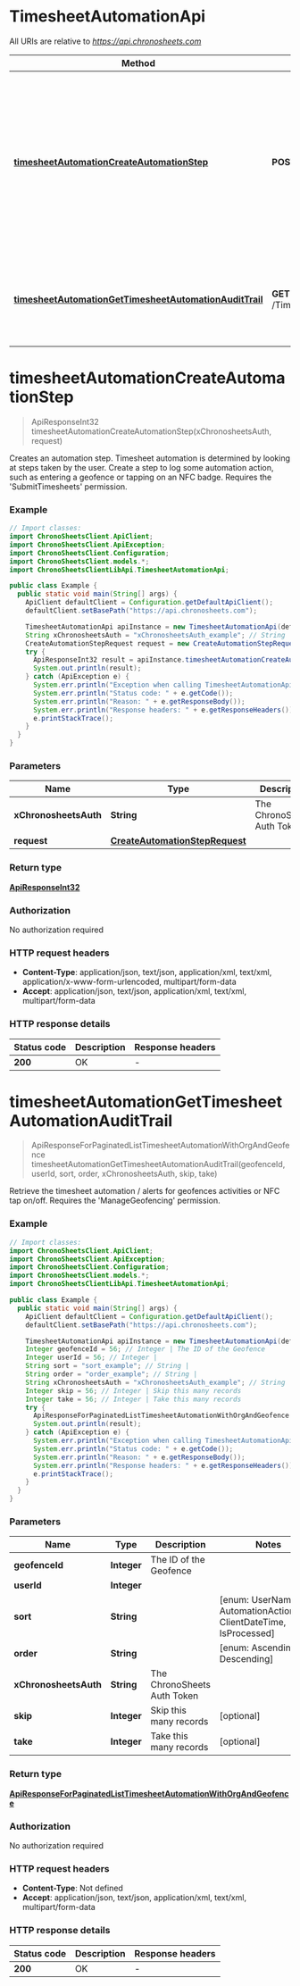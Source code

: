 # TimesheetAutomationApi

All URIs are relative to *https://api.chronosheets.com*

Method | HTTP request | Description
------------- | ------------- | -------------
[**timesheetAutomationCreateAutomationStep**](TimesheetAutomationApi.md#timesheetAutomationCreateAutomationStep) | **POST** /TimesheetAutomation/CreateAutomationStep | Creates an automation step.  Timesheet automation is determined by looking at steps taken by the user.  Create a step to log some automation action, such as entering a geofence or tapping on an NFC badge.  Requires the &#39;SubmitTimesheets&#39; permission.
[**timesheetAutomationGetTimesheetAutomationAuditTrail**](TimesheetAutomationApi.md#timesheetAutomationGetTimesheetAutomationAuditTrail) | **GET** /TimesheetAutomation/GetTimesheetAutomationAuditTrail | Retrieve the timesheet automation / alerts for geofences activities or NFC tap on/off.  Requires the &#39;ManageGeofencing&#39; permission.


<a name="timesheetAutomationCreateAutomationStep"></a>
# **timesheetAutomationCreateAutomationStep**
> ApiResponseInt32 timesheetAutomationCreateAutomationStep(xChronosheetsAuth, request)

Creates an automation step.  Timesheet automation is determined by looking at steps taken by the user.  Create a step to log some automation action, such as entering a geofence or tapping on an NFC badge.  Requires the &#39;SubmitTimesheets&#39; permission.

### Example
```java
// Import classes:
import ChronoSheetsClient.ApiClient;
import ChronoSheetsClient.ApiException;
import ChronoSheetsClient.Configuration;
import ChronoSheetsClient.models.*;
import ChronoSheetsClientLibApi.TimesheetAutomationApi;

public class Example {
  public static void main(String[] args) {
    ApiClient defaultClient = Configuration.getDefaultApiClient();
    defaultClient.setBasePath("https://api.chronosheets.com");

    TimesheetAutomationApi apiInstance = new TimesheetAutomationApi(defaultClient);
    String xChronosheetsAuth = "xChronosheetsAuth_example"; // String | The ChronoSheets Auth Token
    CreateAutomationStepRequest request = new CreateAutomationStepRequest(); // CreateAutomationStepRequest | 
    try {
      ApiResponseInt32 result = apiInstance.timesheetAutomationCreateAutomationStep(xChronosheetsAuth, request);
      System.out.println(result);
    } catch (ApiException e) {
      System.err.println("Exception when calling TimesheetAutomationApi#timesheetAutomationCreateAutomationStep");
      System.err.println("Status code: " + e.getCode());
      System.err.println("Reason: " + e.getResponseBody());
      System.err.println("Response headers: " + e.getResponseHeaders());
      e.printStackTrace();
    }
  }
}
```

### Parameters

Name | Type | Description  | Notes
------------- | ------------- | ------------- | -------------
 **xChronosheetsAuth** | **String**| The ChronoSheets Auth Token |
 **request** | [**CreateAutomationStepRequest**](CreateAutomationStepRequest.md)|  |

### Return type

[**ApiResponseInt32**](ApiResponseInt32.md)

### Authorization

No authorization required

### HTTP request headers

 - **Content-Type**: application/json, text/json, application/xml, text/xml, application/x-www-form-urlencoded, multipart/form-data
 - **Accept**: application/json, text/json, application/xml, text/xml, multipart/form-data

### HTTP response details
| Status code | Description | Response headers |
|-------------|-------------|------------------|
**200** | OK |  -  |

<a name="timesheetAutomationGetTimesheetAutomationAuditTrail"></a>
# **timesheetAutomationGetTimesheetAutomationAuditTrail**
> ApiResponseForPaginatedListTimesheetAutomationWithOrgAndGeofence timesheetAutomationGetTimesheetAutomationAuditTrail(geofenceId, userId, sort, order, xChronosheetsAuth, skip, take)

Retrieve the timesheet automation / alerts for geofences activities or NFC tap on/off.  Requires the &#39;ManageGeofencing&#39; permission.

### Example
```java
// Import classes:
import ChronoSheetsClient.ApiClient;
import ChronoSheetsClient.ApiException;
import ChronoSheetsClient.Configuration;
import ChronoSheetsClient.models.*;
import ChronoSheetsClientLibApi.TimesheetAutomationApi;

public class Example {
  public static void main(String[] args) {
    ApiClient defaultClient = Configuration.getDefaultApiClient();
    defaultClient.setBasePath("https://api.chronosheets.com");

    TimesheetAutomationApi apiInstance = new TimesheetAutomationApi(defaultClient);
    Integer geofenceId = 56; // Integer | The ID of the Geofence
    Integer userId = 56; // Integer | 
    String sort = "sort_example"; // String | 
    String order = "order_example"; // String | 
    String xChronosheetsAuth = "xChronosheetsAuth_example"; // String | The ChronoSheets Auth Token
    Integer skip = 56; // Integer | Skip this many records
    Integer take = 56; // Integer | Take this many records
    try {
      ApiResponseForPaginatedListTimesheetAutomationWithOrgAndGeofence result = apiInstance.timesheetAutomationGetTimesheetAutomationAuditTrail(geofenceId, userId, sort, order, xChronosheetsAuth, skip, take);
      System.out.println(result);
    } catch (ApiException e) {
      System.err.println("Exception when calling TimesheetAutomationApi#timesheetAutomationGetTimesheetAutomationAuditTrail");
      System.err.println("Status code: " + e.getCode());
      System.err.println("Reason: " + e.getResponseBody());
      System.err.println("Response headers: " + e.getResponseHeaders());
      e.printStackTrace();
    }
  }
}
```

### Parameters

Name | Type | Description  | Notes
------------- | ------------- | ------------- | -------------
 **geofenceId** | **Integer**| The ID of the Geofence |
 **userId** | **Integer**|  |
 **sort** | **String**|  | [enum: UserName, AutomationActionType, ClientDateTime, IsProcessed]
 **order** | **String**|  | [enum: Ascending, Descending]
 **xChronosheetsAuth** | **String**| The ChronoSheets Auth Token |
 **skip** | **Integer**| Skip this many records | [optional]
 **take** | **Integer**| Take this many records | [optional]

### Return type

[**ApiResponseForPaginatedListTimesheetAutomationWithOrgAndGeofence**](ApiResponseForPaginatedListTimesheetAutomationWithOrgAndGeofence.md)

### Authorization

No authorization required

### HTTP request headers

 - **Content-Type**: Not defined
 - **Accept**: application/json, text/json, application/xml, text/xml, multipart/form-data

### HTTP response details
| Status code | Description | Response headers |
|-------------|-------------|------------------|
**200** | OK |  -  |

